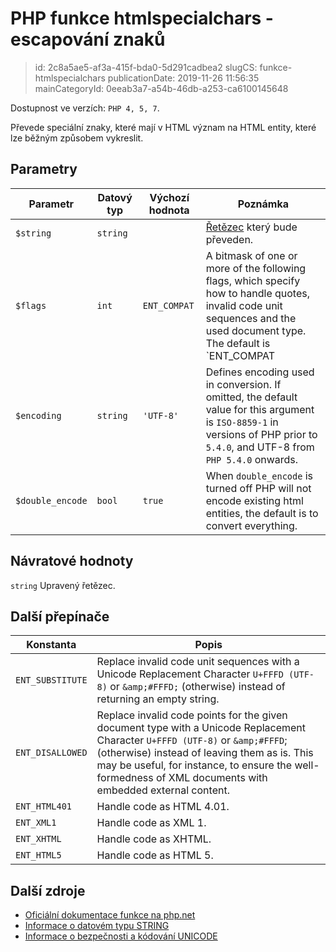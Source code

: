 PHP funkce htmlspecialchars - escapování znaků
================================

> id: 2c8a5ae5-af3a-415f-bda0-5d291cadbea2
> slugCS: funkce-htmlspecialchars
> publicationDate: 2019-11-26 11:56:35
> mainCategoryId: 0eeab3a7-a54b-46db-a253-ca6100145648

Dostupnost ve verzích: `PHP 4, 5, 7`.

Převede speciální znaky, které mají v HTML význam na HTML entity, které lze běžným způsobem vykreslit.

Parametry
---------

| Parametr         | Datový typ | Výchozí hodnota | Poznámka |
|------------------|----------|--------------|-----|
| `$string`        | `string` |              | [Řetězec](https://www.php.net/manual/en/language.types.string.php) který bude převeden. |
| `$flags`         | `int`    | `ENT_COMPAT` | A bitmask of one or more of the following flags, which specify how to handle quotes, invalid code unit sequences and the used document type. The default is `ENT_COMPAT | ENT_HTML401`. |
| `$encoding`      | `string` | `'UTF-8'`    | Defines encoding used in conversion. If omitted, the default value for this argument is `ISO-8859-1` in versions of PHP prior to `5.4.0`, and UTF-8 from `PHP 5.4.0` onwards. |
| `$double_encode` | `bool`   | `true`       | When `double_encode` is turned off PHP will not encode existing html entities, the default is to convert everything. |

Návratové hodnoty
-----------------

`string` Upravený řetězec.

Další přepínače
---------------

| Konstanta        | Popis |
|------------------|-------|
| `ENT_SUBSTITUTE` | Replace invalid code unit sequences with a Unicode Replacement Character `U+FFFD (UTF-8)` or `&amp;#FFFD;` (otherwise) instead of returning an empty string.
| `ENT_DISALLOWED` | Replace invalid code points for the given document type with a Unicode Replacement Character `U+FFFD (UTF-8)` or `&amp;#FFFD`; (otherwise) instead of leaving them as is. This may be useful, for instance, to ensure the well-formedness of XML documents with embedded external content. |
| `ENT_HTML401`    | Handle code as HTML 4.01. |
| `ENT_XML1`       | Handle code as XML 1. |
| `ENT_XHTML`      | Handle code as XHTML. |
| `ENT_HTML5`      | Handle code as HTML 5. |

Další zdroje
------------

- [Oficiální dokumentace funkce na php.net](https://php.net/manual/en/function.htmlspecialchars.php)
- [Informace o datovém typu STRING](https://www.php.net/manual/en/language.types.string.php)
- [Informace o bezpečnosti a kódování UNICODE](https://unicode.org/reports/tr36/#Deletion_of_Noncharacters)
